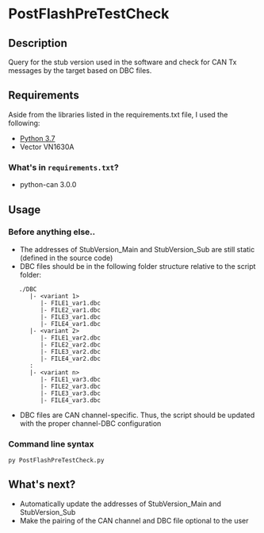 # PostFlashPreTestCheck
## Description
Query for the stub version used in the software and check for CAN Tx messages by the target based on DBC files.

## Requirements
Aside from the libraries listed in the requirements.txt file, I used the following:
*  [Python 3.7](https://www.python.org/downloads/release/python-370/)
*  Vector VN1630A

### What's in `requirements.txt`?
*  python-can 3.0.0

## Usage
### Before anything else..
*  The addresses of StubVersion_Main and StubVersion_Sub are still static (defined in the source code)
*  DBC files should be in the following folder structure relative to the script folder:
```
   ./DBC
      |- <variant 1>
         |- FILE1_var1.dbc
         |- FILE2_var1.dbc
         |- FILE3_var1.dbc
         |- FILE4_var1.dbc
      |- <variant 2>
         |- FILE1_var2.dbc
         |- FILE2_var2.dbc
         |- FILE3_var2.dbc
         |- FILE4_var2.dbc
      :
      |- <variant n>
         |- FILE1_var3.dbc
         |- FILE2_var3.dbc
         |- FILE3_var3.dbc
         |- FILE4_var3.dbc
```
*  DBC files are CAN channel-specific. Thus, the script should be updated with the proper channel-DBC configuration

### Command line syntax
```
py PostFlashPreTestCheck.py
```

## What's next?
*  Automatically update the addresses of StubVersion_Main and StubVersion_Sub
*  Make the pairing of the CAN channel and DBC file optional to the user